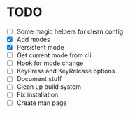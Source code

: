 # TODO
  - [ ] Some magic helpers for clean config
  - [X] Add modes
  - [X] Persistent mode
  - [ ] Get current mode from cli
  - [ ] Hook for mode change
  - [ ] KeyPress and KeyRelease options
  - [ ] Document stuff
  - [ ] Clean up build system
  - [ ] Fix installation
  - [ ] Create man page
